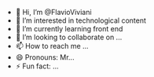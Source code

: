 - 👋 Hi, I’m @FlavioViviani
- 👀 I’m interested in technological content
- 🌱 I’m currently learning front end
- 💞️ I’m looking to collaborate on ...
- 📫 How to reach me ...
- 😄 Pronouns: Mr...
- ⚡ Fun fact: ...

<!---
FlavioViviani/FlavioViviani is a ✨ special ✨ repository because its `README.md` (this file) appears on your GitHub profile.
You can click the Preview link to take a look at your changes.
--->
